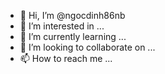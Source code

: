 - 👋 Hi, I’m @ngocdinh86nb
- 👀 I’m interested in ...
- 🌱 I’m currently learning ...
- 💞️ I’m looking to collaborate on ...
- 📫 How to reach me ...

<!---
ngocdinh86nb/ngocdinh86nb is a ✨ special ✨ repository because its `README.md` (this file) appears on your GitHub profile.
You can click the Preview link to take a look at your changes.
--->
